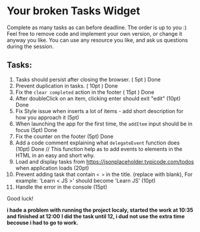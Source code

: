 # Your broken Tasks Widget
Complete as many tasks as can before deadline.
The order is up to you :)
Feel free to remove code and implement your own version, or change it anyway you like.
You can use any resource you like, and ask us questions during the session. 

## Tasks:
1.  Tasks should persist after closing the browser. ( 5pt ) Done
2.  Prevent duplication in tasks. ( 10pt ) Done
3.  Fix the `clear completed` action in the footer ( 15pt ) Done
4.  After doubleClick on an item, clicking enter should exit "edit" (10pt) Done
5.  Fix Style issue when inserts a lot of items - add short description for how you approach it (5pt)
6.  When launching the app for the first time, the `addItem` input should be in focus (5pt) Done
7.  Fix the counter on the footer (5pt) Done
8.  Add a code comment explaining what `delegateEvent` function does (10pt) Done
//  This function help as to add events to elements in the HTML in an easy and short why. 
9.  Load and display tasks from https://jsonplaceholder.typicode.com/todos when application loads (20pt)
10. Prevent adding task that contain `< >` in the title. (replace with blank), For example: 'Learn < JS >' should become 'Learn JS' (10pt) 
11. Handle the error in the console (15pt)

Good luck! 

**i hade a problem with running the project localy, started the work at 10:35 and finished at 12:00**
**I did the task until 12, i dud not use the extra time becouse i had to go to work.**
